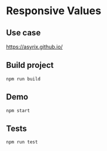# Responsive Values

## Use case
https://asyrix.github.io/

## Build project
```
npm run build
```

## Demo
```
npm start
```

## Tests
```
npm run test
```